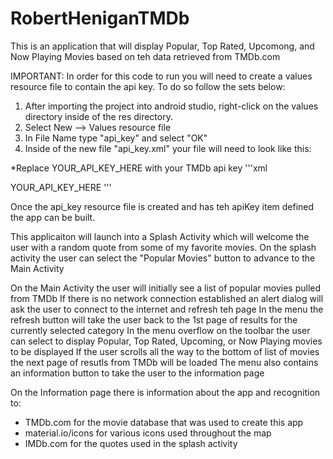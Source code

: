 # RobertHeniganTMDb
This is an application that will display Popular, Top Rated, Upcomong, and Now Playing Movies based on teh data retrieved from TMDb.com

IMPORTANT:
In order for this code to run you will need to create a values resource file to contain the api key.
To do so follow the sets below:
  1) After importing the project into android studio, right-click on the values directory inside of the res directory.
  2) Select New --> Values resource file
  3) In File Name type "api_key" and select "OK"
  4) Inside of the new file "api_key.xml" your file will need to look like this:
  
*Replace YOUR_API_KEY_HERE with your TMDb api key
'''xml
<?xml version="1.0" encoding="utf-8"?>
<resources>
    <item name="apiKey" type="string">YOUR_API_KEY_HERE</item>
</resources>
'''

Once the api_key resource file is created and has teh apiKey item defined the app can be built.

This applicaiton will launch into a Splash Activity which will welcome the user with a random quote from some of my favorite movies.
On the splash activity the user can select the "Popular Movies" button to advance to the Main Activity

On the Main Activity the user will initially see a list of popular movies pulled from TMDb
If there is no network connection established an alert dialog will ask the user to connect to the internet and refresh teh page
In the menu the refresh button will take the user back to the 1st page of results for the currently selected category
In the menu overflow on the toolbar the user can select to display Popular, Top Rated, Upcoming, or Now Playing movies to be displayed
If the user scrolls all the way to the bottom of list of movies the next page of resutls from TMDb will be loaded
The menu also contains an information button to take the user to the information page

On the Information page there is information about the app and recognition to:
  - TMDb.com for the movie database that was used to create this app
  - material.io/icons for various icons used throughout the map
  - IMDb.com for the quotes used in the splash activity
